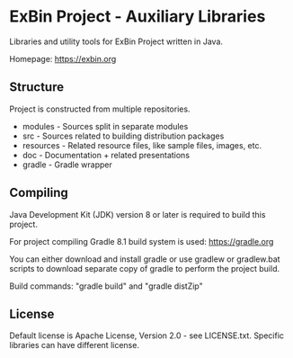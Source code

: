 ExBin Project - Auxiliary Libraries
===================================

Libraries and utility tools for ExBin Project written in Java.

Homepage: https://exbin.org  

Structure
---------

Project is constructed from multiple repositories.

  * modules - Sources split in separate modules
  * src - Sources related to building distribution packages
  * resources - Related resource files, like sample files, images, etc.
  * doc - Documentation + related presentations
  * gradle - Gradle wrapper

Compiling
---------

Java Development Kit (JDK) version 8 or later is required to build this project.

For project compiling Gradle 8.1 build system is used: https://gradle.org

You can either download and install gradle or use gradlew or gradlew.bat scripts to download separate copy of gradle to perform the project build.

Build commands: "gradle build" and "gradle distZip"

License
-------

Default license is Apache License, Version 2.0 - see LICENSE.txt. Specific libraries can have different license.
